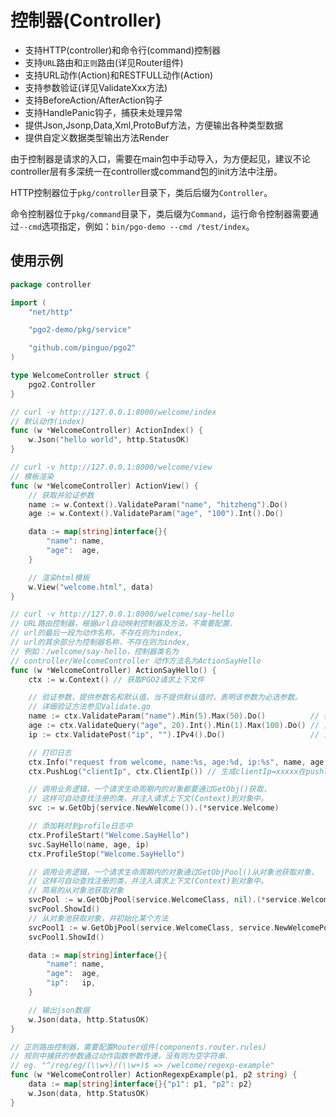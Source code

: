 # 控制器(Controller)

- 支持HTTP(controller)和命令行(command)控制器
- 支持`URL`路由和`正则`路由(详见Router组件)
- 支持URL动作(Action)和RESTFULL动作(Action)
- 支持参数验证(详见ValidateXxx方法)
- 支持BeforeAction/AfterAction钩子
- 支持HandlePanic钩子，捕获未处理异常
- 提供Json,Jsonp,Data,Xml,ProtoBuf方法，方便输出各种类型数据
- 提供自定义数据类型输出方法Render

由于控制器是请求的入口，需要在main包中手动导入，为方便起见，建议不论controller层有多深统一在controller或command包的init方法中注册。

HTTP控制器位于`pkg/controller`目录下，类后后缀为`Controller`。

命令控制器位于`pkg/command`目录下，类后缀为`Command`，运行命令控制器需要通过`--cmd`选项指定，例如：`bin/pgo-demo --cmd /test/index`。

## 使用示例

```go
package controller

import (
    "net/http"

    "pgo2-demo/pkg/service"

    "github.com/pinguo/pgo2"
)

type WelcomeController struct {
    pgo2.Controller
}

// curl -v http://127.0.0.1:8000/welcome/index
// 默认动作(index)
func (w *WelcomeController) ActionIndex() {
    w.Json("hello world", http.StatusOK)
}

// curl -v http://127.0.0.1:8000/welcome/view
// 模板渲染
func (w *WelcomeController) ActionView() {
    // 获取并验证参数
    name := w.Context().ValidateParam("name", "hitzheng").Do()
    age := w.Context().ValidateParam("age", "100").Int().Do()

    data := map[string]interface{}{
        "name": name,
        "age":  age,
    }

    // 渲染html模板
    w.View("welcome.html", data)
}

// curl -v http://127.0.0.1:8000/welcome/say-hello
// URL路由控制器，根据url自动映射控制器及方法，不需要配置.
// url的最后一段为动作名称，不存在则为index,
// url的其余部分为控制器名称，不存在则为index,
// 例如：/welcome/say-hello，控制器类名为
// controller/WelcomeController 动作方法名为ActionSayHello
func (w *WelcomeController) ActionSayHello() {
    ctx := w.Context() // 获取PGO2请求上下文件

    // 验证参数，提供参数名和默认值，当不提供默认值时，表明该参数为必选参数。
    // 详细验证方法参见Validate.go
    name := ctx.ValidateParam("name").Min(5).Max(50).Do()          // 验证GET/POST参数(string)，为空或验证失败时panic
    age := ctx.ValidateQuery("age", 20).Int().Min(1).Max(100).Do() // 只验证GET参数(int)，为空或失败时返回20
    ip := ctx.ValidatePost("ip", "").IPv4().Do()                   // 只验证POST参数(string), 为空或失败时返回空字符串

    // 打印日志
    ctx.Info("request from welcome, name:%s, age:%d, ip:%s", name, age, ip)
    ctx.PushLog("clientIp", ctx.ClientIp()) // 生成clientIp=xxxxx在pushlog中

    // 调用业务逻辑，一个请求生命周期内的对象都要通过GetObj()获取，
    // 这样可自动查找注册的类，并注入请求上下文(Context)到对象中。
    svc := w.GetObj(service.NewWelcome()).(*service.Welcome)

    // 添加耗时到profile日志中
    ctx.ProfileStart("Welcome.SayHello")
    svc.SayHello(name, age, ip)
    ctx.ProfileStop("Welcome.SayHello")

    // 调用业务逻辑，一个请求生命周期内的对象通过GetObjPool()从对象池获取对象，
    // 这样可自动查找注册的类，并注入请求上下文(Context)到对象中。
    // 简易的从对象池获取对象
    svcPool := w.GetObjPool(service.WelcomeClass, nil).(*service.Welcome)
    svcPool.ShowId()
    // 从对象池获取对象，并初始化某个方法
    svcPool1 := w.GetObjPool(service.WelcomeClass, service.NewWelcomePool, "1123").(*service.Welcome)
    svcPool1.ShowId()

    data := map[string]interface{}{
        "name": name,
        "age":  age,
        "ip":   ip,
    }

    // 输出json数据
    w.Json(data, http.StatusOK)
}

// 正则路由控制器，需要配置Router组件(components.router.rules)
// 规则中捕获的参数通过动作函数参数传递，没有则为空字符串.
// eg. "^/reg/eg/(\\w+)/(\\w+)$ => /welcome/regexp-example"
func (w *WelcomeController) ActionRegexpExample(p1, p2 string) {
    data := map[string]interface{}{"p1": p1, "p2": p2}
    w.Json(data, http.StatusOK)
}
```